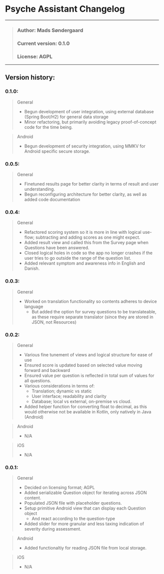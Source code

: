 # Psyche Assistant Changelog
- - -

> ### Author: Mads Søndergaard 
> ### Current version: 0.1.0
> ### License: AGPL
- - -

## Version history:
### 0.1.0:
> General
> - Begun development of user integration, using external database (Spring Boot/H2) for general data storage
> - Minor refactoring, but primarily avoiding legacy proof-of-concept code for the time being.

> Android
> - Begun development of security integration, using MMKV for Android specific secure storage.

### 0.0.5:
> General
> - Finetuned results page for better clarity in terms of result and user understanding.
> - Begun reconfiguring architecture for better clarity, as well as added code documentation

### 0.0.4:
> General
> - Refactored scoring system so it is more in line with logical use-flow; subtracting and adding scores as one might expect.
> - Added result view and called this from the Survey page when Questions have been answered.
> - Closed logical holes in code so the app no longer crashes if the user tries to go outside the range of the question list.
> - Added relevant symptom and awareness info in English and Danish.

### 0.0.3:
> General
> - Worked on translation functionality so contents adheres to device language
>   - But added the option for survey questions to be translateable, as these require separate translator (since they are stored in JSON, not Resources)

### 0.0.2:
> General
> - Various fine tunement of views and logical structure for ease of use
> - Ensured score is updated based on selected value moving forward and backward
> - Ensured value per question is reflected in total sum of values for all questions.
> - Various considerations in terms of:
>   - Translation; dynamic vs static
>   - User interface; readability and clarity
>   - Database; local vs external, on-premise vs cloud.
> - Added helper function for converting float to decimal, as this would otherwise not be available in Kotlin, only natively in Java (Android)

> Android
> - N/A

> iOS
> - N/A


### 0.0.1:
> General
> - Decided on licensing format; AGPL 
> - Added serializable Question object for iterating across JSON content.
> - Populated JSON file with placeholder questions.
> - Setup primitive Android view that can display each Question object
>   - And react according to the question-type
> - Added slider for more granular and less taxing indication of severity during assessment.


> Android
> - Added functionaltiy for reading JSON file from local storage.

> iOS
> - N/A